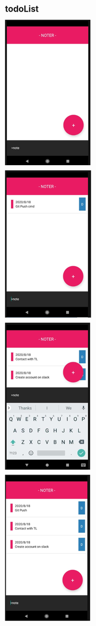 # todoList

![Alt text](https://raw.githubusercontent.com/farooquiawais2/todoApp/master/screenshort/screenshot1.PNG "Screen 1")

![Alt text](https://github.com/farooquiawais2/todoApp/blob/master/screenshort/screenshot2.PNG?raw=true "Screen 2")

![Alt text](https://github.com/farooquiawais2/todoApp/blob/master/screenshort/screenshot4.PNG?raw=true "Screen 3")

![Alt text](https://github.com/farooquiawais2/todoApp/blob/master/screenshort/screenshot3.PNG?raw=true "Screen 4")
